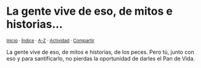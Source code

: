# La gente vive de eso, de mitos e historias...
<sup>[Inicio](https://github.com/jucardus/jucardus.github.io/blob/main/readme.md) · [Índice](https://github.com/jucardus/jucardus.github.io/blob/main/indices/apotegmas.md) · [A-Z](https://github.com/jucardus/jucardus.github.io/blob/main/indices/alfabetico.md) · [Actividad](https://github.com/jucardus/jucardus.github.io/blob/main/indices/actividad.md) · [Compartir](https://x.com/intent/tweet?text=Apotegmas%20-%20La%20gente%20vive%20de%20eso%2C%20de%20mitos%20e%20historias...%0A%E2%86%92%20https%3A%2F%2Fgithub.com%2Fjucardus%2Frepo%2Fblob%2Fmain%2Fcontenido%2F25%2F04%2F23%2Fla-gente-vive-de-eso.md%0A%0A%23aptgms_jucardus%0A%40jucardus)</sup>

La gente vive de eso, de mitos e historias, de los peces. Pero tú, junto con eso y para santificarlo, no pierdas la oportunidad de darles el Pan de Vida.

